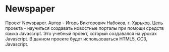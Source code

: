 # Newspaper
Проект Newspaper.
Автор - Игорь Викторович Набоков, г. Харьков.
Цель проекта - научиться создавать новостные порталы при помощи средств языка Javascript.
Это учебный проект, который создавался на уроках Javascript.
В данном проекте будет использоваться HTML5, CC3, Javascript.
